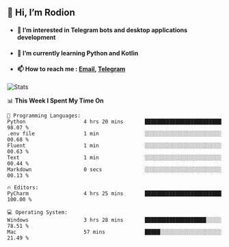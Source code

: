 ## 👋 Hi, I’m Rodion
- #### 👀 I’m interested in Telegram bots and desktop applications development
- #### 🌱 I’m currently learning Python and Kotlin
- #### 📫 How to reach me : [Email](mailto:me@lavn.ml), [Telegram](https://t.me/rodion_gudz)

![Stats](https://github-readme-stats.vercel.app/api?username=rodion-gudz&show_icons=true&theme=github_dark&hide_border=true&hide=issues&count_private=true&layout=compact)


<!--START_SECTION:waka-->
📊 **This Week I Spent My Time On** 

```text
💬 Programming Languages: 
Python                   4 hrs 20 mins       █████████████████████████   98.07 % 
.env file                1 min               ░░░░░░░░░░░░░░░░░░░░░░░░░   00.68 % 
Fluent                   1 min               ░░░░░░░░░░░░░░░░░░░░░░░░░   00.63 % 
Text                     1 min               ░░░░░░░░░░░░░░░░░░░░░░░░░   00.44 % 
Markdown                 0 secs              ░░░░░░░░░░░░░░░░░░░░░░░░░   00.13 % 

🔥 Editors: 
PyCharm                  4 hrs 25 mins       █████████████████████████   100.00 % 

💻 Operating System: 
Windows                  3 hrs 28 mins       ████████████████████░░░░░   78.51 % 
Mac                      57 mins             █████░░░░░░░░░░░░░░░░░░░░   21.49 % 
```


<!--END_SECTION:waka-->
